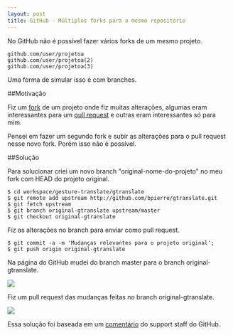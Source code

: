 ```yaml
---
layout: post
title: GitHub - Múltiplos forks para o mesmo repositório
---
```


No GitHub não é possível fazer vários forks de um mesmo projeto.

    github.com/user/projetoa
    github.com/user/projetoa(2)
    github.com/user/projetoa(3)

Uma forma de simular isso é com branches.

##Motivação

Fiz um [fork](http://help.github.com/forking/) de um projeto onde fiz muitas alterações, algumas eram interessantes para um [pull request](http://help.github.com/pull-requests/) e outras eram interessantes só para mim.

Pensei em fazer um segundo fork e subir as alterações para o pull request nesse novo fork. Porém isso não é possível.

##Solução

Para solucionar criei um novo branch "original-nome-do-projeto" no meu fork com HEAD do projeto original.

    $ cd workspace/gesture-translate/gtranslate
    $ git remote add upstream http://github.com/bpierre/gtranslate.git
    $ git fetch upstream
    $ git branch original-gtranslate upstream/master
    $ git checkout original-gtranslate

Fiz as alterações no branch para enviar como pull request.

    $ git commit -a -m 'Mudanças relevantes para o projeto original';
    $ git push origin original-gtranslate

Na página do GitHub mudei do branch master para o branch original-gtranslate.

![](/images/posts/Screen-shot-2010-10-20-at-1.44.03-AM.png)

Fiz um pull request das mudanças feitas no branch original-gtranslate.

![](/images/posts/Screen-shot-2010-10-20-at-1.45.19-AM.png)

Essa solução foi baseada em um [comentário](http://support.github.com/discussions/repos/2420-multiple-forks#comment_958975) do support staff do GitHub.